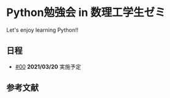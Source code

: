 # Python勉強会 in 数理工学生ゼミ

Let's enjoy learning Python!!

## 日程

- [#00](https://github.com/fumiyanll23/PythonLearning/tree/main/00) **2021/03/20** 実施予定

<!-- - [#01](https://github.com/fumiyanll23/PythonLearning/tree/main/01) **2021/03/20** 実施予定 -->

<!-- - [#02](https://github.com/fumiyanll23/PythonLearning/tree/main/02) **2021/03/22** 実施予定 -->

<!-- - [#03](https://github.com/fumiyanll23/PythonLearning/tree/main/03) 実施予定 -->

<!-- - [#04](https://github.com/fumiyanll23/PythonLearning/tree/main/04) 実施予定 -->

<!-- - [#05](https://github.com/fumiyanll23/PythonLearning/tree/main/05) 実施予定 -->

<!-- - [#06](https://github.com/fumiyanll23/PythonLearning/tree/main/06) 実施予定 -->

<!-- - [#07](https://github.com/fumiyanll23/PythonLearning/tree/main/07) 実施予定 -->

<!-- - [#08](https://github.com/fumiyanll23/PythonLearning/tree/main/08) 実施予定 -->

<!-- - [#09](https://github.com/fumiyanll23/PythonLearning/tree/main/09) 実施予定 -->

<!-- - [#10](https://github.com/fumiyanll23/PythonLearning/tree/main/10) 実施予定 -->

## 参考文献
